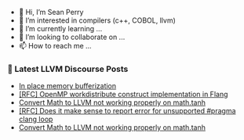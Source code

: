 - 👋 Hi, I’m Sean Perry
- 👀 I’m interested in compilers (c++, COBOL, llvm)
- 🌱 I’m currently learning ...
- 💞️ I’m looking to collaborate on ...
- 📫 How to reach me ...

<!---
s66perry/s66perry is a ✨ special ✨ repository because its `README.md` (this file) appears on your GitHub profile.
You can click the Preview link to take a look at your changes.
--->
### 📕 Latest LLVM Discourse Posts

<!-- DISCOURSE-LLVM:START -->
- [In place memory bufferization](https://discourse.llvm.org/t/in-place-memory-bufferization/80899#post_1)
- [[RFC] OpenMP workdistribute construct implementation in Flang](https://discourse.llvm.org/t/rfc-openmp-workdistribute-construct-implementation-in-flang/80124#post_8)
- [Convert Math to LLVM not working properly on math.tanh](https://discourse.llvm.org/t/convert-math-to-llvm-not-working-properly-on-math-tanh/80897#post_2)
- [[RFC] Does it make sense to report error for unsupported #pragma clang loop](https://discourse.llvm.org/t/rfc-does-it-make-sense-to-report-error-for-unsupported-pragma-clang-loop/80898#post_1)
- [Convert Math to LLVM not working properly on math.tanh](https://discourse.llvm.org/t/convert-math-to-llvm-not-working-properly-on-math-tanh/80897#post_1)
<!-- DISCOURSE-LLVM:END -->
